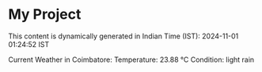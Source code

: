# My Project

This content is dynamically generated in Indian Time (IST): 2024-11-01 01:24:52 IST


Current Weather in Coimbatore:
Temperature: 23.88 °C
Condition: light rain
